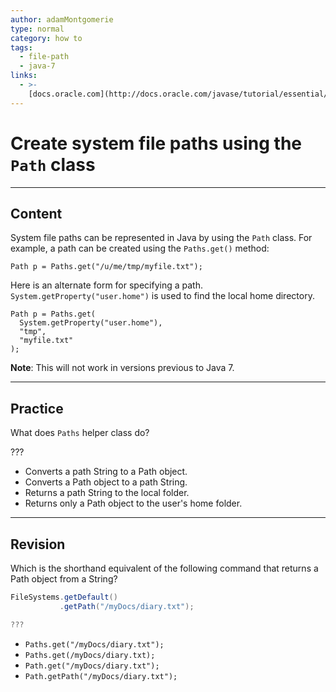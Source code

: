 ```yaml
---
author: adamMontgomerie
type: normal
category: how to
tags:
  - file-path
  - java-7
links:
  - >-
    [docs.oracle.com](http://docs.oracle.com/javase/tutorial/essential/io/pathOps.html){website}
---
```


# Create system file paths using the `Path` class


---

## Content

System file paths can be represented in Java by using the `Path` class. For example, a path can be created using the `Paths.get()` method:

```plain-text
Path p = Paths.get("/u/me/tmp/myfile.txt");
```

Here is an alternate form for specifying a path. `System.getProperty("user.home")` is used to find the local home directory.

```plain-text
Path p = Paths.get(
  System.getProperty("user.home"),
  "tmp", 
  "myfile.txt"
);
```

**Note**: This will not work in versions previous to Java 7.


---

## Practice

What does `Paths` helper class do?

???

- Converts a path String to a Path object.
- Converts a Path object to a path String.
- Returns a path String to the local folder.
- Returns only a Path object to the user's home folder.


---

## Revision

Which is the shorthand equivalent of the following command that returns a Path object from a String?

```java
FileSystems.getDefault()
           .getPath("/myDocs/diary.txt");

???
```

- `Paths.get("/myDocs/diary.txt");`
- `Paths.get(/myDocs/diary.txt);`
- `Path.get("/myDocs/diary.txt");`
- `Path.getPath("/myDocs/diary.txt");`
 
